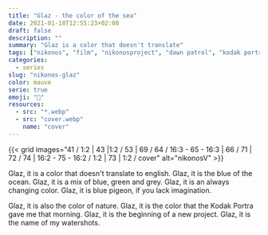 ```yaml
---
title: "Glaz - the color of the sea"
date: 2021-01-18T12:55:23+02:00
draft: false
description: ""
summary: "Glaz is a color that doesn't translate"
tags: ["nikonos", "film", "nikonosproject", "dawn patrol", "kodak portra"]
categories:
  - series
slug: "nikonos-glaz"
color: mauve
serie: true
emoji: "🌊"
resources:
  - src: "*.webp"
  - src: "cover.webp"
    name: "cover"
---
```


{{< grid images="41 / 1:2 | 43 |1:2 / 53 | 69 / 64 / 16:3 - 65 - 16:3 | 66 / 71 | 72 / 74 | 16:2 - 75 - 16:2 / 1:2 | 73 | 1:2 / cover" alt="nikonosV" >}}

Glaz, it is a color that doesn't translate to english.
Glaz, it is the blue of the ocean.
Glaz, it is a mix of blue, green and grey.
Glaz, it is an always changing color.
Glaz, it is blue pigeon, if you lack imagination.

Glaz, it is also the color of nature.
Glaz, it is the color that the Kodak Portra gave me that morning.
Glaz, it is the beginning of a new project.
Glaz, it is the name of my watershots.
